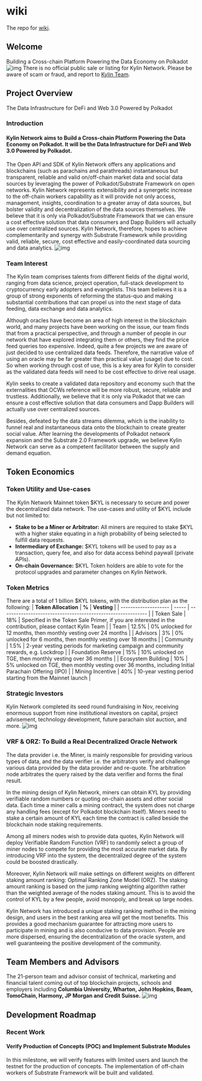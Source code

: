 # wiki
The repo for [wiki](https://wiki.kylin.network/).
## Welcome
Building a Cross-chain Platform Powering the Data Economy on Polkadot
![img](https://gblobscdn.gitbook.com/assets%2F-MGBi4vnGUWIFPwLzm86%2F-MK93u45JhJO1XxWXwkW%2F-MK94l88f8OzW71mmZhW%2Fimage.png?alt=media&token=a20387be-f34a-4735-a667-8feb6a7706d1)
There is no official public sale or listing for Kylin Network. Please be aware of scam or fraud, and report to [Kylin Team](mailto:contact@kylin.network).
## Project Overview
The Data Infrastructure for DeFi and Web 3.0 Powered by Polkadot
### Introduction
#### Kylin Network aims to Build a Cross-chain Platform Powering the Data Economy on Polkadot. It will be the Data Infrastructure for DeFi and Web 3.0 Powered by Polkadot. 
The Open API and SDK of Kylin Network offers any applications and blockchains (such as parachains and parathreads) instantaneous but transparent, reliable and valid on/off-chain market data and social data sources by leveraging the power of Polkadot/Substrate Framework on open networks. Kylin Network represents extensibility and a synergetic increase to the off-chain workers capability as it will provide not only access, management, insights, coordination to a greater array of data sources, but bolster validity and decentralization of the data sources themselves. We believe that it is only via Polkadot/Substrate Framework that we can ensure a cost effective solution that data consumers and Dapp Builders will actually use over centralized sources. Kylin Network, therefore, hopes to achieve complementarity and synergy with Substrate Framework while providing valid, reliable, secure, cost effective and easily-coordinated data sourcing and data analytics.
![img](https://gblobscdn.gitbook.com/assets%2F-MGBi4vnGUWIFPwLzm86%2F-MK3cOMklckXz4wy3HPf%2F-MK3caIcpGtjvo6GW2hs%2Fimage.png?alt=media&token=51838b77-b8c5-49a3-95fd-c90efb0ff6b7)
### Team Interest
The Kylin team comprises talents from different fields of the digital world, ranging from data science, project operation, full-stack development to cryptocurrency early adopters and evangelists. This team believes it is a group of strong exponents of reforming the status-quo and making substantial contributions that can propel us into the next stage of data feeding, data exchange and data analytics.

Although oracles have become an area of high interest in the blockchain world, and many projects have been working on the issue, our team finds that from a practical perspective, and through a number of people in our network that have explored integrating them or others, they find the price feed queries too expensive. Indeed, quite a few projects we are aware of just decided to use centralized data feeds. Therefore, the narrative value of using an oracle may be far greater than practical value (usage) due to cost. So when working through cost of use, this is a key area for Kylin to consider as the validated data feeds will need to be cost effective to drive real usage. 

Kylin seeks to create a validated data repository and economy such that the externalities that OCWs reference will be more robust, secure, reliable and trustless. Additionally, we believe that it is only via Polkadot that we can ensure a cost effective solution that data consumers and Dapp Builders will actually use over centralized sources. 

Besides, defeated by the data streams dilemma, which is the inability to funnel real and instantaneous data onto the blockchain to create greater social value. After learning the developments of Polkadot network expansion and the Substrate 2.0 Framework upgrade, we believe Kylin Network can serve as a competent facilitator between the supply and demand equation.

## Token Economics
### Token Utility and Use-cases
The Kylin Network Mainnet token $KYL is necessary to secure and power the decentralized data network. The use-cases and utility of $KYL include but not limited to:
* **Stake to be a Miner or Arbitrator:** All miners are required to stake $KYL with a higher stake equating in a high probability of being selected to fulfill data requests. 
* **Intermediary of Exchange:** $KYL tokens will be used to pay as a transaction, query fee, and also for data access behind paywall (private APIs). 
* **On-chain Governance:** $KYL Token holders are able to vote for the protocol upgrades and parameter changes on Kylin Network.

### Token Metrics
There are a total of 1 billion $KYL tokens, with the distribution plan as the following:
| **Token Allocation** | **%** | **Vesting**                                            |
| -------------------- | ----- | ------------------------------------------------------------ |
| Token Sale           | 18%   | Specified in the Token Sale Primer, if you are interested in the contribution, please contact Kylin Team |
| Team                 | 12.5% | 0% unlocked for 12 months, then monthly vesting over 24 months |
| Advisors             | 3%    | 0% unlocked for 6 months, then monthly vesting over 18 months |
| Community            | 1.5%  | 2-year vesting periods for marketing campaign and community rewards, e.g. Lockdrop |
| Foundation Reserve   | 15%   | 10% unlocked on TGE, then monthly vesting over 36 months |
| Ecosystem Building   | 10%   | 5% unlocked on TGE, then monthly vesting over 36 months, including Initial Parachain Offering (IPO) |
| Mining Incentive     | 40%   | 10-year vesting period starting from the Mainnet launch |

### Strategic Investors
Kylin Network completed its seed round fundraising in Nov, receiving enormous support from nine institutional investors on capital, project advisement, technology development, future parachain slot auction, and more.
![img](https://gblobscdn.gitbook.com/assets%2F-MGBi4vnGUWIFPwLzm86%2F-MNahZJy5W8J6sp6B0iU%2F-MNatIzmnh376c-kXyzu%2Fimage.png?alt=media&token=d869a76f-3992-4dcb-998d-9378eeee1a43)
### VRF & ORZ: To Build a Real Decentralized Oracle Network
The data provider i.e. the Miner, is mainly responsible for providing various types of data, and the data verifier i.e. the arbitrators verify and challenge various data provided by the data provider and re-quote. The arbitration node arbitrates the query raised by the data verifier and forms the final result.

In the mining design of Kylin Network, miners can obtain KYL by providing verifiable random numbers or quoting on-chain assets and other social data. Each time a miner calls a mining contract, the system does not charge any handling fees (except for Polkadot blockchain itself). Miners need to stake a certain amount of KYL each time the contract is called beside the blockchain node staking requirements. 

Among all miners nodes wish to provide data quotes, Kylin Network will deploy Verifiable Random Function (VRF) to randomly select a group of miner nodes to compete for providing the most accurate market data. By introducing VRF into the system, the decentralized degree of the system could be boosted drastically.

Moreover, Kylin Network will make settings on different weights on different staking amount ranking: Optimal Ranking Zone Model (ORZ). The staking amount ranking is based on the jump ranking weighting algorithm rather than the weighted average of the nodes staking amount. This is to avoid the control of KYL by a few people, avoid monopoly, and break up large nodes.

Kylin Network has introduced a unique staking ranking method in the mining design, and users in the best ranking area will get the most benefits. This provides a good mechanism guarantee for attracting more users to participate in mining and is also conducive to data provision. People are more dispersed, ensuring the decentralization of the oracle system, and well guaranteeing the positive development of the community.

## Team Members and Advisors
The 21-person team and advisor consist of technical, marketing and financial talent coming out of top blockchain projects, schools and employers including **Columbia University, Wharton, John Hopkins, Beam, TomoChain, Harmony, JP Morgan and Credit Suisse.**
![img](https://gblobscdn.gitbook.com/assets%2F-MGBi4vnGUWIFPwLzm86%2F-MNahZJy5W8J6sp6B0iU%2F-MNaj8Thb6ZUBBEJqV9U%2Fimage.png?alt=media&token=935244a8-4e57-4e17-9161-6ca7924269aa)

## Development Roadmap

### Recent Work

#### Verify Production of Concepts (POC) and Implement Substrate Modules

In this milestone, we will verify features with limited users and launch the testnet for the production of concepts. The implementation of off-chain workers of Substrate Framework will be built and validated.

